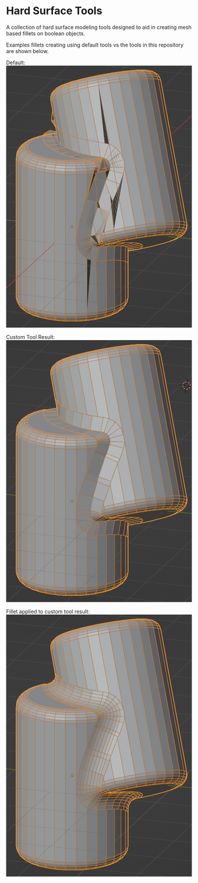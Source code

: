 # Hard Surface Tools

A collection of hard surface modeling tools designed to aid in creating mesh based fillets on boolean objects.

Examples fillets creating using default tools vs the tools in this repository are shown below.

Default:
![default](./images/two_cylinders/default.png)


Custom Tool Result:
![default](./images/two_cylinders/fillet.png)


Fillet applied to custom tool result:
![default](./images/two_cylinders/smoothed.png)
